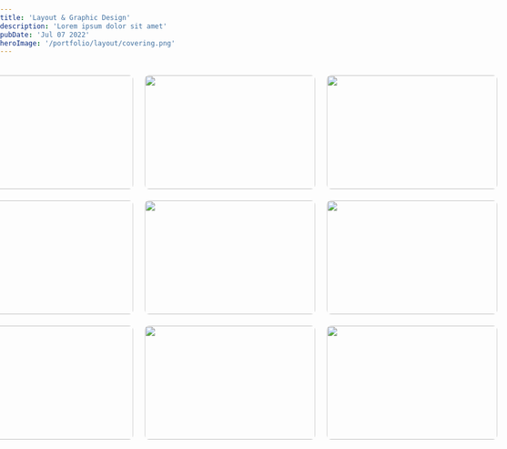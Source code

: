 ```yaml
---
title: 'Layout & Graphic Design'
description: 'Lorem ipsum dolor sit amet'
pubDate: 'Jul 07 2022'
heroImage: '/portfolio/layout/covering.png'
---
```


<!-- Gallery Container -->
<div class="gallery-container">

  <div class="image-container">
    <img src="/portfolio/layout/computa.jpg" class="clickable-image" />
    <div class="overlay">
      <h3>ICT for a change</h3>
      <p>Adobe Photoshop</p>
    </div>
  </div>

  <div class="image-container">
    <img src="/portfolio/layout/wator.jpg" class="clickable-image" />
    <div class="overlay">
      <h3>Drink Water</h3>
      <p>Clip Studio Paint</p>
    </div>
  </div>

  <div class="image-container">
    <img src="/portfolio/layout/hotmicrowave.jpg" class="clickable-image" />
    <div class="overlay">
      <h3>Caution! Hot!</h3>
      <p>Clip Studio Paint</p>
    </div>
  </div>

  <div class="image-container">
    <img src="/portfolio/layout/workimmersoin.jpg" class="clickable-image" />
    <div class="overlay">
      <h3>Work Immersion</h3>
      <p>Clip Studio Paint</p>
    </div>
  </div>
  
  <div class="image-container">
    <img src="/portfolio/layout/bridgework.png" class="clickable-image" />
    <div class="overlay">
      <h3>Bridgework</h3>
      <p>Clip Studio Paint</p>
    </div>
  </div>
<div class="image-container">
    <img src="/portfolio/layout/seraphic.png" class="clickable-image" />
    <div class="overlay">
      <h3>Seraphic</h3>
      <p>Clip Studio Paint</p>
    </div>
  </div>

	

  <div class="image-container">
    <img src="/portfolio/layout/bizznezz.png" class="clickable-image" />
    <div class="overlay">
      <h3>Business Card</h3>
      <p>Adobe Photoshop</p>
    </div>
  </div>

  <div class="image-container">
    <img src="/portfolio/layout/intimateprins.png" class="clickable-image" />
    <div class="overlay">
      <h3>Intimate Prints</h3>
      <p>Clip Studio Paint</p>
    </div>
  </div>

  <div class="image-container">
    <img src="/portfolio/layout/awfdasfsdf.png" class="clickable-image" />
    <div class="overlay">
      <h3>Seaside Brew Bunny</h3>
      <p>Clip Studio Paint</p>
    </div>
  </div>

</div>

<!-- Modal for pop-up images -->
<div id="image-modal" class="modal">
  <span class="close" id="close-modal">&times;</span>
  <img class="modal-content" id="modal-img" />
</div>

<style>
/* General Styling */
body {
  margin: 0;
  padding: 0;
  box-sizing: border-box;
  font-family: Arial, sans-serif;
}

/* Custom line divider */
.custom-line {
  border: 0;
  height: 6px;
  background: linear-gradient(to right, rgba(0, 0, 0, 0.2), rgba(0, 0, 0, 0.5), rgba(0, 0, 0, 0.2));
  margin: 40px;
}

/* Gallery Layout */
.gallery-container {
  display: grid;
  grid-template-columns: repeat(3, 1fr); /* 3 columns for desktop */
  gap: 20px;
  justify-items: center; /* Center individual items in each grid cell */
  padding: 20px;
  max-width: 1200px; /* Set a max width to keep the gallery layout neat */
  margin: 0 auto; /* Center the gallery container on the x-axis */
  transform: translateX(-17%);
}

.image-container {
  position: relative;
  width: 300px;
  height: 200px;
  overflow: hidden;
  cursor: pointer;
  transition: transform 0.3s ease-out;
}

.image-container img {
  width: 100%;
  height: 100%;
  object-fit: cover;
  border-radius: 8px;
}

/* Overlay for hover effect */
.overlay {
  position: absolute;
  top: 0;
  left: 0;
  right: 0;
  bottom: 0;
  background: rgba(0, 0, 0, 0.8);
  color: white;
  opacity: 0;
  transition: opacity 0.3s ease;
  display: flex;
  flex-direction: column;
  justify-content: center;
  align-items: center;
  text-align: center;
  pointer-events: none;
}

.overlay h3 {
  font-size: 18px;
  margin: 5px 0;
}

.overlay p {
  font-size: 14px;
  margin: 0;
}

.image-container:hover .overlay {
  opacity: 1;
}

/* Modal Styling */
.modal {
  display: none;
  position: fixed;
  z-index: 100;
  left: 0;
  top: 0;
  width: 100%;
  height: 100%;
  background-color: rgba(0, 0, 0, 0.8); /* Dark background overlay */
  justify-content: center;
  align-items: center;
  opacity: 0;
  transition: opacity 0.2s ease;
}

.modal-content {
  max-width: 70%;
  max-height: 70%;
  margin: auto;
  display: block;
  box-shadow: 0 4px 8px rgba(0, 0, 0, 0.5);
}

.close {
  position: absolute;
  top: 20px;
  right: 20px;
  color: #fff;
  font-size: 40px;
  font-weight: bold;
  cursor: pointer;
  z-index: 2;
}

.modal-description {
  color: white;
  text-align: center;
  margin-top: 20px;
  transform: translateX(-80%);
}

.modal-description h3 {
  font-size: 24px;
  margin-bottom: 10px;
}

.modal-description p {
  font-size: 16px;
}

/* Responsive Layout for Mobile */
@media (max-width: 768px) {
  .gallery-container {
    grid-template-columns: 1fr; /* Single-column layout for mobile */
    gap: 15px;
    padding: 10px;
	transform: translateX(0%);
  }

  .image-container {
    width: 100%; /* Full width for mobile */
    height: auto;
  }

  /* Hide the modal for mobile */
  .modal {
    display: none;
  }
}

/* Modal Styling */
.modal {
  display: none;
  position: fixed;
  z-index: 10;
  left: 0;
  top: 0;
  width: 100%;
  height: 100%;
  background-color: rgba(0, 0, 0, 0.8); /* Dark background overlay */
  justify-content: center;
  align-items: center;
  opacity: 0;
  transition: opacity 0.2s ease;
}

/* Modal Content */
.modal-content {
  max-width: 70%;
  max-height: 70%;
  margin: auto;
  display: block;
  box-shadow: 0 4px 8px rgba(0, 0, 0, 0.5);
  transform: none; /* Removed translateX */
  position: relative; /* Ensures positioning relative to the parent container */
  display: flex; /* Enables flexbox */
  justify-content: center; /* Center horizontally */
  align-items: center; /* Center vertically */
  padding: 10px; /* Optional: adds padding around the content */
}

/* Modal Description */
.modal-description {
  color: white;
  text-align: center;
  position: absolute;
  bottom: 20px; /* Adjust the distance from the bottom */
  left: 50%; /* Center horizontally */
  transform: translateX(-50%); /* Offset by 50% of its width to perfectly center */
  width: 100%; /* Ensure description stays within the modal's width */
}


/* Responsive Layout for Mobile */
@media (max-width: 768px) {
  /* Ensure modal content and description are centered */
  .modal-content {
    max-width: 90%; /* Ensure it doesn't overflow on mobile */
    max-height: 90%; /* Adjust the max height to fit better on small screens */
    transform: translateX(0); /* Remove horizontal translation */
  }

  .modal-description {
    width: 100%; /* Ensure the description takes the full width */
    transform: translateY(20px); /* Adjust vertical position */
    margin-top: 20px; /* Adjust spacing between the image and description */
	transform: translateX(-50%);
  }
}

@media (max-width: 480px) {
  .modal-description h3 {
    font-size: 18px; /* Smaller title size for small screens */
  }

  .modal-description p {
    font-size: 14px; /* Smaller text for description */
  }
}

/* Smaller Mobile Devices */
@media (max-width: 480px) {
  .overlay h3 {
    font-size: 14px;
  }

  .overlay p {
    font-size: 10px;
  }
}
</style>

<script>
// Get the modal and image elements
const modal = document.getElementById("image-modal");
const modalImg = document.getElementById("modal-img");
const closeModal = document.getElementById("close-modal");

// Get the modal title and description elements
const modalTitle = document.getElementById("modal-title");
const modalDescriptionText = document.getElementById("modal-description-text");

// Get all images with the class 'clickable-image'
const images = document.querySelectorAll(".clickable-image");

// Loop through each image and add an event listener
images.forEach((img) => {
  img.addEventListener("click", (e) => {
    modal.style.display = "flex"; // Show the modal
    modal.style.opacity = 1; // Fade in the modal
    modalImg.src = e.target.src; // Set the modal image source to the clicked image

    // Get the title and description from the clicked image's data attributes
    modalTitle.textContent = e.target.getAttribute("data-title");
    modalDescriptionText.textContent = e.target.getAttribute("data-description");
  });
});

// Close the modal when clicking the 'X' button
closeModal.addEventListener("click", () => {
  modal.style.opacity = 0; // Fade out the modal
  setTimeout(() => {
    modal.style.display = "none"; // Hide the modal after the fade-out
  }, 500); // Match the fade-out time (0.5s)
});

// Close the modal when clicking anywhere outside the image
window.addEventListener("click", (e) => {
  if (e.target === modal) {
    modal.style.opacity = 0; // Fade out the modal
    setTimeout(() => {
      modal.style.display = "none"; // Hide the modal after the fade-out
    }, 500); // Match the fade-out time (0.5s)
  }
});
</script>